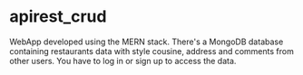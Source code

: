 # apirest_crud
WebApp developed using the MERN stack.
There's a MongoDB database containing restaurants data with style cousine, address and comments from other users.
You have to log in or sign up to access the data.
